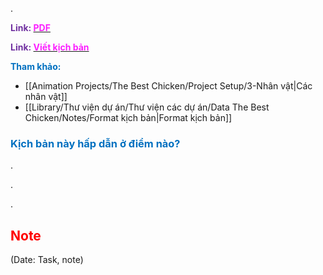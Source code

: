 .

<span style="font-weight:bold; color:rgb(112, 48, 160)">Link: </span>[<span style="font-weight:bold; color:rgb(251, 31, 255)">PDF</span>](file:///D:%5CPROJECTS%5CThe%20Best%20Chicken%5C2.Production%5CSeason%202%5CSS2Ep01-KhoBauCuaGranny%5C1.Kịch%20bản%5CSS2Ep01-KhoBauCuaGranny-Script.pdf)

<span style="font-weight:bold; color:rgb(112, 48, 160)">Link: </span>[<span style="font-weight:bold; color:rgb(251, 31, 255)">Viết kịch bản</span>](file:///D:%5CPROJECTS%5CThe%20Best%20Chicken%5C2.Production%5CSeason%202%5CSS2Ep01-KhoBauCuaGranny%5C1.Kịch%20bản%5CSS2Ep01-KhoBauCuaGranny.scrite)

<span style="font-weight:bold; color:rgb(0, 112, 192)">Tham khảo:</span>
* [[Animation Projects/The Best Chicken/Project Setup/3-Nhân vật|Các nhân vật]]
* [[Library/Thư viện dự án/Thư viện các dự án/Data The Best Chicken/Notes/Format kịch bản|Format kịch bản]]

### <span style="font-weight:bold; color:rgb(0, 112, 192)">Kịch bản này hấp dẫn ở điểm nào?</span>

.

.

.
## <span style="color:rgb(255, 0, 0)">Note</span> 
(Date: Task, note)